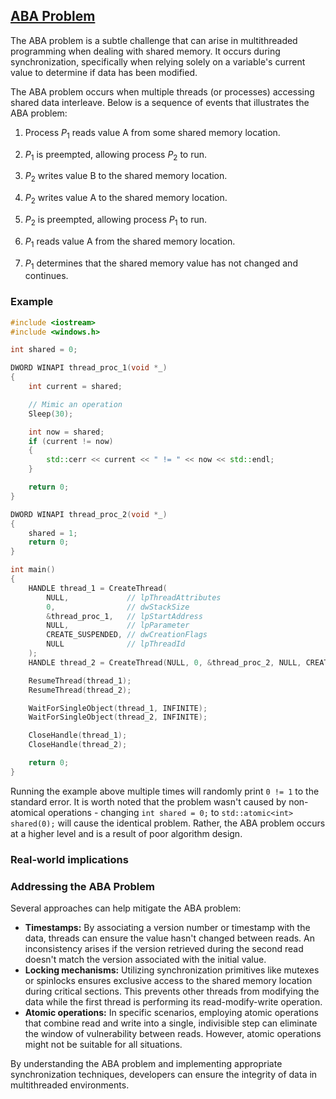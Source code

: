 ## [ABA Problem](https://en.wikipedia.org/wiki/ABA_problem)

The ABA problem is a subtle challenge that can arise in multithreaded programming when dealing with shared memory. It occurs during synchronization, specifically when relying solely on a variable's current value to determine if data has been modified. 

The ABA problem occurs when multiple threads (or processes) accessing shared data interleave. Below is a sequence of events that illustrates the ABA problem:

1. Process $P_1$ reads value A from some shared memory location.

2. $P_1$ is preempted, allowing process $P_2$ to run.

3. $P_2$ writes value B to the shared memory location.

4. $P_2$ writes value A to the shared memory location.

5. $P_2$ is preempted, allowing process $P_1$ to run.

6. $P_1$ reads value A from the shared memory location.

7. $P_1$ determines that the shared memory value has not changed and continues.

### Example

```cpp
#include <iostream>
#include <windows.h>

int shared = 0;

DWORD WINAPI thread_proc_1(void *_)
{
    int current = shared;

    // Mimic an operation
    Sleep(30);

    int now = shared;
    if (current != now)
    {
        std::cerr << current << " != " << now << std::endl;
    }

    return 0;
}

DWORD WINAPI thread_proc_2(void *_)
{
    shared = 1;
    return 0;
}

int main()
{
    HANDLE thread_1 = CreateThread(
        NULL,             // lpThreadAttributes
        0,                // dwStackSize
        &thread_proc_1,   // lpStartAddress
        NULL,             // lpParameter
        CREATE_SUSPENDED, // dwCreationFlags
        NULL              // lpThreadId
    );
    HANDLE thread_2 = CreateThread(NULL, 0, &thread_proc_2, NULL, CREATE_SUSPENDED, NULL);

    ResumeThread(thread_1);
    ResumeThread(thread_2);

    WaitForSingleObject(thread_1, INFINITE);
    WaitForSingleObject(thread_2, INFINITE);

    CloseHandle(thread_1);
    CloseHandle(thread_2);

    return 0;
}
```

Running the example above multiple times will randomly print `0 != 1` to the standard error. It is worth noted that the problem wasn't caused by non-atomical operations - changing `int shared = 0;` to `std::atomic<int> shared(0);` will cause the identical problem. Rather, the ABA problem occurs at a higher level and is a result of poor algorithm design.

### Real-world implications

### Addressing the ABA Problem

Several approaches can help mitigate the ABA problem:

* **Timestamps:** By associating a version number or timestamp with the data, threads can ensure the value hasn't changed between reads. An inconsistency arises if the version retrieved during the second read doesn't match the version associated with the initial value.
* **Locking mechanisms:** Utilizing synchronization primitives like mutexes or spinlocks ensures exclusive access to the shared memory location during critical sections. This prevents other threads from modifying the data while the first thread is performing its read-modify-write operation.
* **Atomic operations:** In specific scenarios, employing atomic operations that combine read and write into a single, indivisible step can eliminate the window of vulnerability between reads. However, atomic operations might not be suitable for all situations.

By understanding the ABA problem and implementing appropriate synchronization techniques, developers can ensure the integrity of data in multithreaded environments.
